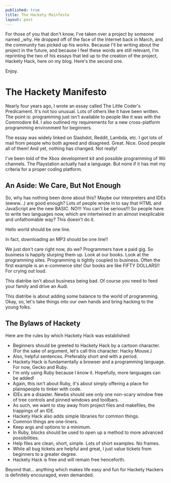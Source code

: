 ```yaml
---
published: true
title: The Hackety Mainfesto
layout: post
---
```


For those of you that don't know, I've taken over a project by someone named
_why. He dropped off of the face of the Internet back in March, and the
community has picked up his works. Because I'll be writing about the project
in the future, and because I feel these words are still relevant, I'm
reprinting the two of his essays that led up to the creation of the project,
Hackety Hack, here on my blog. Here's the second one.

Enjoy.

# The Hackety Manifesto

Nearly four years ago, I wrote an essay called The Little Coder's Predicament.
It's not too unusual. Lots of others like it have been written. The point is:
programming just isn't available to people like it was with the Commodore 64.
I also outlined my requirements for a new cross-platform programming
environment for beginners.

The essay was widely linked on Slashdot, Reddit, Lambda, etc. I got lots of
mail from people who both agreed and disagreed. Great. Nice. Good people all
of them! And yet, nothing has changed. Not really!

I've been told of the Xbox development kit and possible programming of Wii
channels. The Playstation actually had a language. But none if it has met my
criteria for a proper coding platform.

##  An Aside: We Care, But Not Enough

So, why has nothing been done about this? Maybe our interpreters and IDEs
(ewww…) are good enough? Lots of people wrote in to say that HTML and
JavaScript are the new BASIC. NO!!! You can't be serious!!! So people have to
write two languages now, which are intertwined in an almost inexplicable and
unfathomable way? This doesn't do it.

Hello world should be one line.

In fact, downloading an MP3 should be one line!!

We just don't care right now, do we? Programmers have a paid gig. So business
is happily slurping them up. Look at our books. Look at the programming sites.
Programming is tightly coupled to business. Often the first example is an
e-commerce site! Our books are like FIFTY DOLLARS!! For crying out loud.

This diatribe isn't about business being bad. Of course you need to feed your
family and drive an Audi.

This diatribe is about adding some balance to the world of programming. Okay,
so, let's take things into our own hands and bring hacking to the young folks.

##  The Bylaws of Hackety

Here are the rules by which Hackety Hack was established:

  * Beginners should be greeted to Hackety Hack by a cartoon character. (For the sake of argument, let's call this character: Hacky Mouse.)
  * Also, helpful sentences. Preferably short and with a period.
  * Hackety Hack is fundamentally a browser and a programming language. For now, Gecko and Ruby.
  * I'm only using Ruby because I know it. Hopefully, more languages can be added!
  * Again, this isn't about Ruby, it's about simply offering a place for plainspeople to tinker with code.
  * IDEs are a disaster. Newbs should see only one non-scary window free of tree controls and pinned windows and toolbars.
  * As such, we want to stay away from project files and makefiles, the trappings of an IDE.
  * Hackety Hack also adds simple libraries for common things.
  * Common things are one-liners.
  * Keep args and options to a minimum.
  * In Ruby, blocks should be used to open up a method to more advanced possibilities.
  * Help files are clean, short, simple. Lots of short examples. No frames.
  * While all bug tickets are helpful and great, I just value tickets from beginners to a greater degree.
  * Hackety Hack is free and will remain free henceforth.

Beyond that… anything which makes life easy and fun for Hackety Hackers is
definitely encouraged, even demanded.

